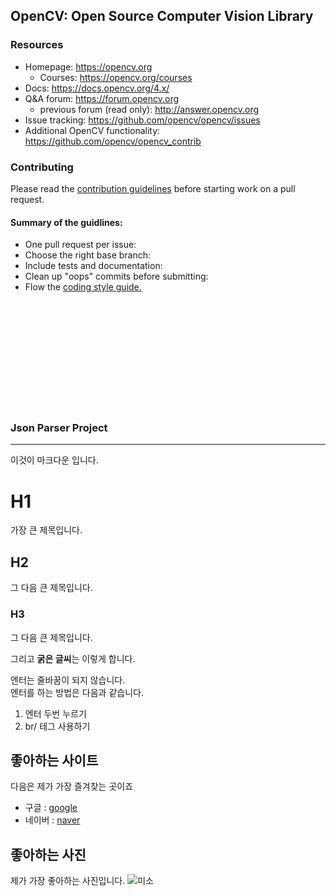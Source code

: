 ## OpenCV: Open Source Computer Vision Library
### Resources
+ Homepage: https://opencv.org
  - Courses: https://opencv.org/courses
+ Docs: https://docs.opencv.org/4.x/
+ Q&A forum: https://forum.opencv.org
  - previous forum (read only): http://answer.opencv.org
+ Issue tracking: https://github.com/opencv/opencv/issues
+ Additional OpenCV functionality: https://github.com/opencv/opencv_contrib

### Contributing
Please read the [contribution guidelines](https://github.com/opencv/opencv_contrib) before starting work on a pull request.
#### Summary of the guidlines:
+ One pull request per issue:
+ Choose the right base branch:
+ Include tests and documentation:
+ Clean up "oops" commits before submitting:
+ Flow the [coding style guide.](https://google.com)

<br/>
<br/>
<br/>
<br/>
<br/>
<br/>
<br/>
<br/>
<br/>
<br/>



### Json Parser Project
---
이것이 마크다운 입니다.

# H1
가장 큰 제목입니다. <br/>

## H2
그 다음 큰 제목입니다. <br/>

### H3
그 다음 큰 제목입니다. <br/>

그리고 **굵은 글씨**는 이렇게 합니다.

엔터는 줄바꿈이 되지 않습니다. <br/>
엔터를 하는 방법은 다음과 같습니다. <br/>
1. 엔터 두번 누르기
2. br/ 테그 사용하기

## 좋아하는 사이트
다음은 제가 가장 즐겨찾는 곳이죠
- 구글 : [google](https://google.com)
- 네이버 : [naver](https://naver.com)

## 좋아하는 사진
제가 가장 좋아하는 사진입니다.
![미소](https://cdn.pixabay.com/photo/2023/12/07/19/45/tiger-8436227_1280.jpg)
